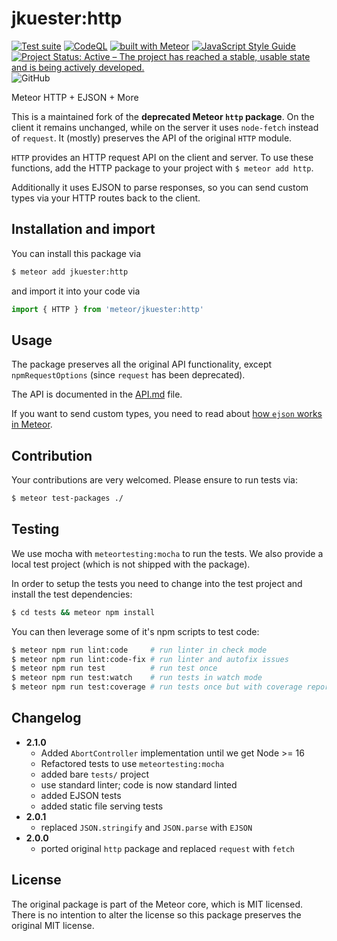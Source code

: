 # jkuester:http

[![Test suite](https://github.com/jankapunkt/meteor-http/actions/workflows/testsuite.yml/badge.svg)](https://github.com/jankapunkt/meteor-http/actions/workflows/testsuite.yml)
[![CodeQL](https://github.com/jankapunkt/meteor-http/actions/workflows/codeql-analysis.yml/badge.svg)](https://github.com/jankapunkt/meteor-http/actions/workflows/codeql-analysis.yml)
[![built with Meteor](https://img.shields.io/badge/Meteor-package-green?logo=meteor&logoColor=white)](https://atmospherejs.com/leaonline/oauth2-server)
[![JavaScript Style Guide](https://img.shields.io/badge/code_style-standard-brightgreen.svg)](https://standardjs.com)
[![Project Status: Active – The project has reached a stable, usable state and is being actively developed.](https://www.repostatus.org/badges/latest/active.svg)](https://www.repostatus.org/#active)
![GitHub](https://img.shields.io/github/license/jankapunkt/meteor-http)

Meteor HTTP + EJSON + More

This is a maintained fork of the **deprecated Meteor `http` package**.
On the client it remains unchanged, while on the server it uses `node-fetch` 
instead of `request`.
It (mostly) preserves the API of the original `HTTP` module.

`HTTP` provides an HTTP request API on the client and server.  To use
these functions, add the HTTP package to your project with `$ meteor add http`.

Additionally it uses EJSON to parse responses, so you can send custom types via
your HTTP routes back to the client. 

## Installation and import

You can install this package via

```bash
$ meteor add jkuester:http
```

and import it into your code via

```javascript
import { HTTP } from 'meteor/jkuester:http'
```

## Usage

The package preserves all the original API functionality, except 
`npmRequestOptions` (since `request` has been deprecated).

The API is documented in the [API.md](./API.md) file.

If you want to send custom types, you need to read about [how `ejson` works in
Meteor](https://docs.meteor.com/api/ejson.html).

## Contribution

Your contributions are very welcomed. Please ensure to run tests via:

```bash
$ meteor test-packages ./ 
```


## Testing

We use mocha with `meteortesting:mocha` to run the tests. 
We also provide a local test project (which is not shipped with the package).

In order to setup the tests you need to change into the test project and install
the test dependencies: 

```bash
$ cd tests && meteor npm install
```

You can then leverage some of it's npm scripts to test code:

```bash
$ meteor npm run lint:code     # run linter in check mode
$ meteor npm run lint:code-fix # run linter and autofix issues
$ meteor npm run test          # run test once
$ meteor npm run test:watch    # run tests in watch mode
$ meteor npm run test:coverage # run tests once but with coverage report
```


## Changelog

- **2.1.0**
  - Added `AbortController` implementation until we get Node >= 16
  - Refactored tests to use `meteortesting:mocha`
  - added bare `tests/` project
  - use standard linter; code is now standard linted
  - added EJSON tests
  - added static file serving tests
- **2.0.1**
  - replaced `JSON.stringify` and `JSON.parse` with `EJSON`
- **2.0.0**
  - ported original `http` package and replaced `request` with `fetch`

## License

The original package is part of the Meteor core, which is MIT licensed. There
is no intention to alter the license so this package preserves the original
MIT license.
